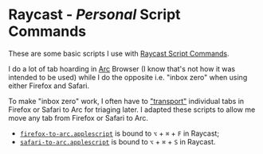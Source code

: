 # Raycast - *Personal* Script Commands
These are some basic scripts I use with [Raycast Script Commands](https://github.com/raycast/script-commands).

I do a lot of tab hoarding in [Arc](https://arc.net/) Browser (I know that's not how it was intended to be used) while I do the opposite i.e. "inbox zero" when using either Firefox and Safari.

To make "inbox zero" work, I often have to ["transport"](https://news.ycombinator.com/item?id=34850429) individual tabs in Firefox or Safari to Arc for triaging later.
I adapted these scripts to allow me move any tab from Firefox or Safari to Arc.

* [`firefox-to-arc.applescript`](browsers/firefox-to-arc.applescript) is bound to `⌥` + `⌘` + `F` in Raycast;
* [`safari-to-arc.applescript`](browsers/safari-to-arc.applescript) is bound to `⌥` + `⌘` + `S` in Raycast.
